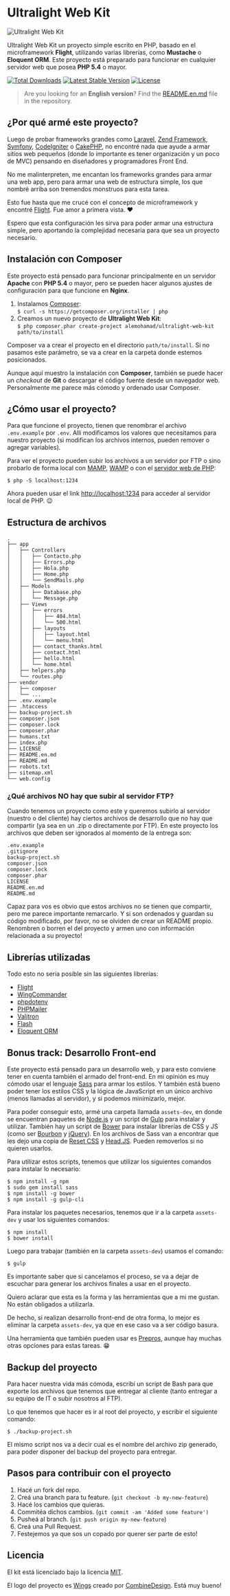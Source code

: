 # Ultralight Web Kit

![Ultralight Web Kit](http://i.imgur.com/jODgJwc.png)

Ultralight Web Kit un proyecto simple escrito en PHP, basado en el microframework **Flight**, utilizando varias librerías, como **Mustache** o **Eloquent ORM**. Este proyecto está preparado para funcionar en cualquier servidor web que posea **PHP 5.4** o mayor.

[![Total Downloads](https://img.shields.io/packagist/dt/alemohamad/ultralight-web-kit.svg?style=flat-square)](https://packagist.org/packages/alemohamad/ultralight-web-kit)
[![Latest Stable Version](https://img.shields.io/packagist/v/alemohamad/ultralight-web-kit.svg?style=flat-square)](https://packagist.org/packages/alemohamad/ultralight-web-kit)
[![License](https://img.shields.io/packagist/l/alemohamad/ultralight-web-kit.svg?style=flat-square)](https://opensource.org/licenses/mit-license.php)

> Are you looking for an **English version**? Find the [README.en.md](README.en.md) file in the repository.

## ¿Por qué armé este proyecto?

Luego de probar frameworks grandes como [Laravel](https://laravel.com), [Zend Framework](https://framework.zend.com), [Symfony](https://symfony.com), [CodeIgniter](https://www.codeigniter.com) o [CakePHP](https://cakephp.org), no encontré nada que ayude a armar sitios web pequeños (donde lo importante es tener organización y un poco de MVC) pensando en diseñadores y programadores Front End.

No me malinterpreten, me encantan los frameworks grandes para armar una web app, pero para armar una web de estructura simple, los que nombré arriba son tremendos monstruos para esta tarea.

Esto fue hasta que me crucé con el concepto de microframework y encontré [Flight](http://flightphp.com). Fue amor a primera vista. ♥️

Espero que esta configuración les sirva para poder armar una estructura simple, pero aportando la complejidad necesaria para que sea un proyecto necesario.

## Instalación con Composer

Este proyecto está pensado para funcionar principalmente en un servidor **Apache** con **PHP 5.4** o mayor, pero se pueden hacer algunos ajustes de configuración para que funcione en **Nginx**.

1. Instalamos [Composer](https://getcomposer.org/download/):  
`$ curl -s https://getcomposer.org/installer | php`  
2. Creamos un nuevo proyecto de **Ultralight Web Kit**:  
`$ php composer.phar create-project alemohamad/ultralight-web-kit path/to/install`

Composer va a crear el proyecto en el directorio `path/to/install`. Si no pasamos este parámetro, se va a crear en la carpeta donde estemos posicionados.

Aunque aquí muestro la instalación con **Composer**, también se puede hacer un *checkout* de **Git** o descargar el código fuente desde un navegador web. Personalmente me parece más cómodo y ordenado usar Composer.

## ¿Cómo usar el proyecto?

Para que funcione el proyecto, tienen que renombrar el archivo `.env.example` por `.env`. Allí modificamos los valores que necesitamos para nuestro proyecto (si modifican los archivos internos, pueden remover o agregar variables).

Para ver el proyecto pueden subir los archivos a un servidor por FTP o sino probarlo de forma local con [MAMP](https://www.mamp.info), [WAMP](http://www.wampserver.com/) o con el [servidor web de PHP](http://php.net/manual/en/features.commandline.webserver.php):

```
$ php -S localhost:1234
```

Ahora pueden usar el link [http://localhost:1234](http://localhost:1234) para acceder al servidor local de PHP. 😉

## Estructura de archivos

```
.
├── app
│   ├── Controllers
│   │   ├── Contacto.php
│   │   ├── Errors.php
│   │   ├── Hola.php
│   │   ├── Home.php
│   │   └── SendMails.php
│   ├── Models
│   │   ├── Database.php
│   │   └── Message.php
│   ├── Views
│   │   ├── errors
│   │   │   ├── 404.html
│   │   │   └── 500.html
│   │   ├── layouts
│   │   │   ├── layout.html
│   │   │   └── menu.html
│   │   ├── contact_thanks.html
│   │   ├── contact.html
│   │   ├── hello.html
│   │   └── home.html
│   ├── helpers.php
│   └── routes.php
├── vendor
│   ├── composer
│   └── ...
├── .env.example
├── .htaccess
├── backup-project.sh
├── composer.json
├── composer.lock
├── composer.phar
├── humans.txt
├── index.php
├── LICENSE
├── README.en.md
├── README.md
├── robots.txt
├── sitemap.xml
└── web.config
```

### ¿Qué archivos NO hay que subir al servidor FTP?

Cuando tenemos un proyecto como este y queremos subirlo al servidor (nuestro o del cliente) hay ciertos archivos de desarrollo que no hay que compartir (ya sea en un .zip o directamente por FTP). En este proyecto los archivos que deben ser ignorados al momento de la entrega son:

```
.env.example
.gitignore
backup-project.sh
composer.json
composer.lock
composer.phar
LICENSE
README.en.md
README.md
```

Capaz para vos es obvio que estos archivos no se tienen que compartir, pero me parece importante remarcarlo. Y si son ordenados y guardan su código modificado, por favor, no se olviden de crear un README propio. Renombren o borren el del proyecto y armen uno con información relacionada a su proyecto!

## Librerías utilizadas

Todo esto no sería posible sin las siguientes librerías:

* [Flight](https://github.com/mikecao/flight)
* [WingCommander](https://github.com/xmeltrut/WingCommander)
* [phpdotenv](https://github.com/vlucas/phpdotenv)
* [PHPMailer](https://github.com/PHPMailer/PHPMailer)
* [Valitron](https://github.com/vlucas/valitron)
* [Flash](https://github.com/joelvardy/flash)
* [Eloquent ORM](https://github.com/illuminate/database)

## Bonus track: Desarrollo Front-end

Este proyecto está pensado para un desarrollo web, y para esto conviene tener en cuenta también el armado del front-end. En mi opinión es muy cómodo usar el lenguaje [Sass](http://sass-lang.com) para armar los estilos. Y también está bueno poder tener los estilos CSS y la lógica de JavaScript en un único archivo (menos llamadas al servidor), y si podemos minimizarlo, mejor.

Para poder conseguir esto, armé una carpeta llamada `assets-dev`, en donde se encuentran paquetes de [Node.js](https://nodejs.org) y un script de [Gulp](http://gulpjs.com) para instalar y utilizar. También hay un script de [Bower](https://bower.io) para instalar librerías de CSS y JS (como ser [Bourbon](http://bourbon.io) y [jQuery](https://jquery.com)). En los archivos de Sass van a encontrar que les dejo una copia de [Reset CSS](http://meyerweb.com/eric/tools/css/reset/) y [Head.JS](http://headjs.com). Pueden removerlos si no quieren usarlos.

Para utilizar estos scripts, tenemos que utilizar los siguientes comandos para instalar lo necesario:

```
$ npm install -g npm
$ sudo gem install sass
$ npm install -g bower
$ npm install -g gulp-cli
```

Para instalar los paquetes necesarios, tenemos que ir a la carpeta `assets-dev` y usar los siguientes comandos:

```
$ npm install
$ bower install
```

Luego para trabajar (también en la carpeta `assets-dev`) usamos el comando:

```
$ gulp
```

Es importante saber que si cancelamos el proceso, se va a dejar de escuchar para generar los archivos finales a usar en el proyecto.

Quiero aclarar que esta es la forma y las herramientas que a mi me gustan. No están obligados a utilizarla.

De hecho, si realizan desarrollo front-end de otra forma, lo mejor es eliminar la carpeta `assets-dev`, ya que en ese caso va a ser código basura.

Una herramienta que también pueden usar es [Prepros](https://prepros.io), aunque hay muchas otras opciones para estas tareas. 😁

## Backup del proyecto

Para hacer nuestra vida más cómoda, escribí un script de Bash para que exporte los archivos que tenemos que entregar al cliente (tanto entregar a su equipo de IT o subir nosotros al FTP).

Lo que tenemos que hacer es ir al root del proyecto, y escribir el siguiente comando:

```
$ ./backup-project.sh
```

El mismo script nos va a decir cual es el nombre del archivo zip generado, para poder disponer del backup del proyecto para entregar.

## Pasos para contribuir con el proyecto

1. Hacé un fork del repo.
2. Creá una branch para tu feature. (`git checkout -b my-new-feature`)
3. Hacé los cambios que quieras.
4. Commitéa dichos cambios. (`git commit -am 'Added some feature')`
5. Pusheá al branch. (`git push origin my-new-feature`)
6. Creá una Pull Request.
7. Festejemos ya que sos un copado por querer ser parte de esto!

## Licencia

El kit está licenciado bajo la licencia [MIT](https://opensource.org/licenses/mit-license.php).

El logo del proyecto es [Wings](https://thenounproject.com/term/wings/382103/) creado por [CombineDesign](https://www.behance.net/combine-design). Está muy bueno!
